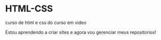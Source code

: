 # HTML-CSS
curso de html e css do curso em video

Estou aprendendo a criar sites e agora vou gerenciar meus repositorios!

